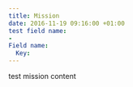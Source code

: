 ```yaml
---
title: Mission
date: 2016-11-19 09:16:00 +01:00
test field name:
- 
Field name:
  Key: 
---
```


test mission content
